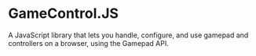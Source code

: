 # GameControl.JS

A JavaScript library that lets you handle, configure, and use gamepad and controllers on a browser, using the Gamepad API.
